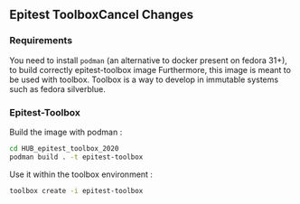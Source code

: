 ## Epitest ToolboxCancel Changes

### Requirements

You need to install `podman` (an alternative to docker present on fedora 31+), to build correctly epitest-toolbox image
Furthermore, this image is meant to be used with toolbox. Toolbox is a way to develop in immutable systems such as fedora silverblue.

### Epitest-Toolbox

Build the image with podman :

``` bash
cd HUB_epitest_toolbox_2020
podman build . -t epitest-toolbox
```

Use it within the toolbox environment :

``` bash
toolbox create -i epitest-toolbox
```
